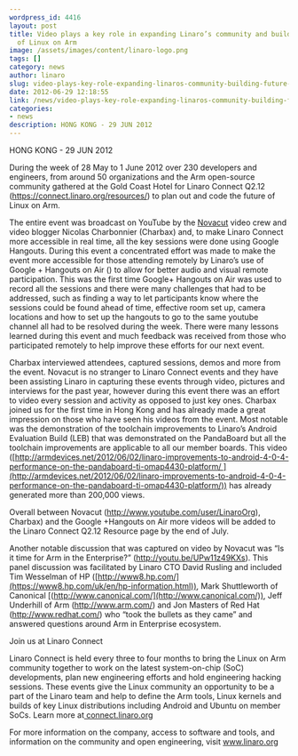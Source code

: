 ```yaml
---
wordpress_id: 4416
layout: post
title: Video plays a key role in expanding Linaro’s community and building the future
  of Linux on Arm
image: /assets/images/content/linaro-logo.png
tags: []
category: news
author: linaro
slug: video-plays-key-role-expanding-linaros-community-building-future-linux-arm
date: 2012-06-29 12:18:55
link: /news/video-plays-key-role-expanding-linaros-community-building-future-linux-arm/
categories:
- news
description: HONG KONG - 29 JUN 2012
---
```


HONG KONG - 29 JUN 2012

During the week of 28 May to 1 June 2012 over 230 developers and engineers, from around 50 organizations and the Arm open-source community gathered at the Gold Coast Hotel for Linaro Connect Q2.12 (<https://connect.linaro.org/resources/>) to plan out and code the future of Linux on Arm.

The entire event was broadcast on YouTube by the [Novacut](https://launchpad.net/novacut) video crew and video blogger Nicolas Charbonnier (Charbax) and, to make Linaro Connect more accessible in real time, all the key sessions were done using Google Hangouts. During this event a concentrated effort was made to make the event more accessible for those attending remotely by Linaro’s use of Google + Hangouts on Air () to allow for better audio and visual remote participation. This was the first time Google+ Hangouts on Air was used to record all the sessions and there were many challenges that had to be addressed, such as finding a way to let participants know where the sessions could be found ahead of time, effective room set up, camera locations and how to set up the hangouts to go to the same youtube channel all had to be resolved during the week. There were many lessons learned during this event and much feedback was received from those who participated remotely to help improve these efforts for our next event.

Charbax interviewed attendees, captured sessions, demos and more from the event. Novacut is no stranger to Linaro Connect events and they have been assisting Linaro in capturing these events through video, pictures and interviews for the past year, however during this event there was an effort to video every session and activity as opposed to just key ones. Charbax joined us for the first time in Hong Kong and has already made a great impression on those who have seen his videos from the event. Most notable was the demonstration of the toolchain improvements to Linaro’s Android Evaluation Build (LEB) that was demonstrated on the PandaBoard but all the toolchain improvements are applicable to all our member boards. This video ([http://armdevices.net/2012/06/02/linaro-improvements-to-android-4-0-4-performance-on-the-pandaboard-ti-omap4430-platform/ ](http://armdevices.net/2012/06/02/linaro-improvements-to-android-4-0-4-performance-on-the-pandaboard-ti-omap4430-platform/)) has already generated more than 200,000 views.

Overall between Novacut (<http://www.youtube.com/user/LinaroOrg>), Charbax) and the Google +Hangouts on Air more videos will be added to the Linaro Connect Q2.12 Resource page by the end of July.

Another notable discussion that was captured on video by Novacut was “Is it time for Arm in the Enterprise?” (<http://youtu.be/UPw11z49KXs>). This panel discussion was facilitated by Linaro CTO David Rusling and included Tim Wesselman of HP ([http://www8.hp.com/](https://www8.hp.com/uk/en/hp-information.html)), Mark Shuttleworth of Canonical [(http://www.canonical.com/](http://www.canonical.com/)), Jeff Underhill of Arm (<http://www.arm.com/>) and Jon Masters of Red Hat (<http://www.redhat.com/>) who “took the bullets as they came” and answered questions around Arm in Enterprise ecosystem.

Join us at Linaro Connect

Linaro Connect is held every three to four months to bring the Linux on Arm community together to work on the latest system-on-chip (SoC) developments, plan new engineering efforts and hold engineering hacking sessions. These events give the Linux community an opportunity to be a part of the Linaro team and help to define the Arm tools, Linux kernels and builds of key Linux distributions including Android and Ubuntu on member SoCs. Learn more at[ connect.linaro.org](https://connect.linaro.org/)

For more information on the company, access to software and tools, and information on the community and open engineering, visit www.linaro.org